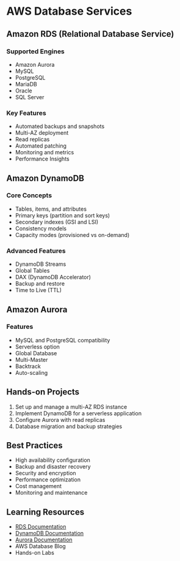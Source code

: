 # AWS Database Services

## Amazon RDS (Relational Database Service)

### Supported Engines
- Amazon Aurora
- MySQL
- PostgreSQL
- MariaDB
- Oracle
- SQL Server

### Key Features
- Automated backups and snapshots
- Multi-AZ deployment
- Read replicas
- Automated patching
- Monitoring and metrics
- Performance Insights

## Amazon DynamoDB

### Core Concepts
- Tables, items, and attributes
- Primary keys (partition and sort keys)
- Secondary indexes (GSI and LSI)
- Consistency models
- Capacity modes (provisioned vs on-demand)

### Advanced Features
- DynamoDB Streams
- Global Tables
- DAX (DynamoDB Accelerator)
- Backup and restore
- Time to Live (TTL)

## Amazon Aurora

### Features
- MySQL and PostgreSQL compatibility
- Serverless option
- Global Database
- Multi-Master
- Backtrack
- Auto-scaling

## Hands-on Projects
1. Set up and manage a multi-AZ RDS instance
2. Implement DynamoDB for a serverless application
3. Configure Aurora with read replicas
4. Database migration and backup strategies

## Best Practices
- High availability configuration
- Backup and disaster recovery
- Security and encryption
- Performance optimization
- Cost management
- Monitoring and maintenance

## Learning Resources
- [RDS Documentation](https://docs.aws.amazon.com/rds/)
- [DynamoDB Documentation](https://docs.aws.amazon.com/dynamodb/)
- [Aurora Documentation](https://docs.aws.amazon.com/aurora/)
- AWS Database Blog
- Hands-on Labs